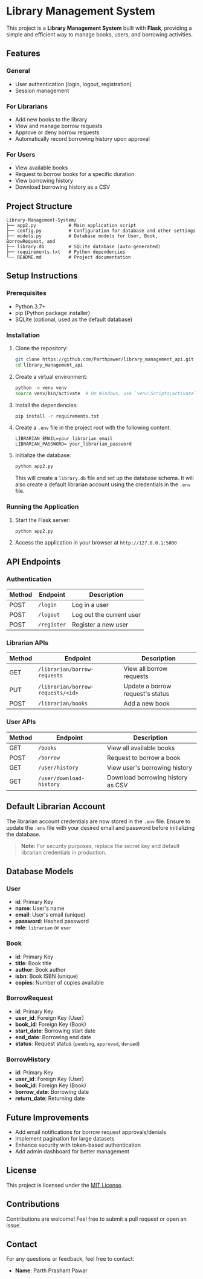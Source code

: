 # Library Management System

This project is a **Library Management System** built with **Flask**, providing a simple and efficient way to manage books, users, and borrowing activities.

## Features

### General
- User authentication (login, logout, registration)
- Session management

### For Librarians
- Add new books to the library
- View and manage borrow requests
- Approve or deny borrow requests
- Automatically record borrowing history upon approval

### For Users
- View available books
- Request to borrow books for a specific duration
- View borrowing history
- Download borrowing history as a CSV

## Project Structure

```
Library-Management-System/
├── app2.py            # Main application script
├── config.py          # Configuration for database and other settings
├── models.py          # Database models for User, Book, BorrowRequest, and 
├── library.db         # SQLite database (auto-generated)
├── requirements.txt   # Python dependencies
└── README.md          # Project documentation
```

## Setup Instructions

### Prerequisites

- Python 3.7+
- pip (Python package installer)
- SQLite (optional, used as the default database)

### Installation

1. Clone the repository:
   ```bash
   git clone https://github.com/Parthpawer/library_management_api.git
   cd library_management_api
   ```

2. Create a virtual environment:
   ```bash
   python -m venv venv
   source venv/bin/activate  # On Windows, use `venv\Scripts\activate`
   ```

3. Install the dependencies:
   ```bash
   pip install -r requirements.txt
   ```

4. Create a `.env` file in the project root with the following content:
   ```
   LIBRARIAN_EMAIL=your_librarian_email
   LIBRARIAN_PASSWORD= your_librarian_password
   ```

5. Initialize the database:
   ```bash
   python app2.py
   ```
   This will create a `library.db` file and set up the database schema. It will also create a default librarian account using the credentials in the `.env` file.

### Running the Application

1. Start the Flask server:
   ```bash
   python app2.py
   ```

2. Access the application in your browser at `http://127.0.0.1:5000`

## API Endpoints

### Authentication

| Method | Endpoint       | Description              |
|--------|----------------|--------------------------|
| POST   | `/login`       | Log in a user            |
| POST   | `/logout`      | Log out the current user |
| POST   | `/register`    | Register a new user      |

### Librarian APIs

| Method | Endpoint                        | Description                            |
|--------|----------------------------------|----------------------------------------|
| GET    | `/librarian/borrow-requests`    | View all borrow requests              |
| PUT    | `/librarian/borrow-requests/<id>` | Update a borrow request's status      |
| POST   | `/librarian/books`              | Add a new book                        |

### User APIs

| Method | Endpoint                 | Description                         |
|--------|---------------------------|-------------------------------------|
| GET    | `/books`                 | View all available books           |
| POST   | `/borrow`                | Request to borrow a book           |
| GET    | `/user/history`          | View user's borrowing history      |
| GET    | `/user/download-history` | Download borrowing history as CSV  |

## Default Librarian Account

The librarian account credentials are now stored in the `.env` file. Ensure to update the `.env` file with your desired email and password before initializing the database.

> **Note:** For security purposes, replace the secret key and default librarian credentials in production.

## Database Models

### User
- **id**: Primary Key
- **name**: User's name
- **email**: User's email (unique)
- **password**: Hashed password
- **role**: `librarian` or `user`

### Book
- **id**: Primary Key
- **title**: Book title
- **author**: Book author
- **isbn**: Book ISBN (unique)
- **copies**: Number of copies available

### BorrowRequest
- **id**: Primary Key
- **user_id**: Foreign Key (User)
- **book_id**: Foreign Key (Book)
- **start_date**: Borrowing start date
- **end_date**: Borrowing end date
- **status**: Request status (`pending`, `approved`, `denied`)

### BorrowHistory
- **id**: Primary Key
- **user_id**: Foreign Key (User)
- **book_id**: Foreign Key (Book)
- **borrow_date**: Borrowing date
- **return_date**: Returning date

## Future Improvements

- Add email notifications for borrow request approvals/denials
- Implement pagination for large datasets
- Enhance security with token-based authentication
- Add admin dashboard for better management

## License

This project is licensed under the [MIT License](LICENSE).

## Contributions

Contributions are welcome! Feel free to submit a pull request or open an issue.

## Contact

For any questions or feedback, feel free to contact:
- **Name**: Parth Prashant Pawar
